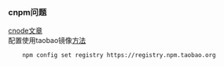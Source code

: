 ### cnpm问题
[cnode文章](http://cnodejs.org/topic/552212ba01b6c9310d8e9959)  
配置使用taobao镜像[方法](http://www.cnblogs.com/eversleeping/p/4120156.html)  

        npm config set registry https://registry.npm.taobao.org
